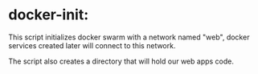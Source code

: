 # docker-init:
This script initializes docker swarm with a network named "web", docker services created later will connect to this network.

The script also creates a directory that will hold our web apps code.
